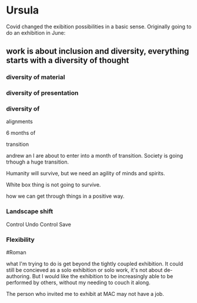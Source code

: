 # Ursula

Covid changed the exibition possibilities in a basic sense.
Originally going to do an exhibition in June:

## work is about inclusion and diversity, everything starts with a diversity of thought

### diversity of material
### diversity of presentation
### diversity of 

alignments

6 months of 

transition 

andrew an I are about to enter into a month of transition. Society is going trhough a huge transition. 

Humanity will survive, but we need an agility of minds and spirits.

White box thing is not going to survive. 

how we can get through things in a positive way. 

### Landscape shift

Control Undo
Control Save
### Flexibility

#Roman

what I'm trying to do is get beyond the tightly coupled exhibition. It could still be concieved as a solo exhibition or solo work, it's not about de-authoring. But I would like the exhibition to be increasingly able to be performed by others, without my needing to couch it along. 

The person who invited me to exhibit at MAC may not have a job. 
